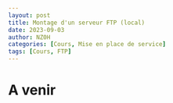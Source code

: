 ```yaml
---
layout: post
title: Montage d'un serveur FTP (local)
date: 2023-09-03
author: NZ0H
categories: [Cours, Mise en place de service]
tags: [Cours, FTP]
---
```


# A venir 
